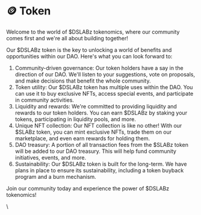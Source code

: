 # 🪙 Token&#x20;

Welcome to the world of $DSLABz tokenomics, where our community comes first and we're all about building together!

Our $DSLABz token is the key to unlocking a world of benefits and opportunities within our DAO. Here's what you can look forward to:

1. Community-driven governance: Our token holders have a say in the direction of our DAO. We'll listen to your suggestions, vote on proposals, and make decisions that benefit the whole community.
2. Token utility: Our $DSLABz token has multiple uses within the DAO. You can use it to buy exclusive NFTs, access special events, and participate in community activities.
3. Liquidity and rewards: We're committed to providing liquidity and rewards to our token holders. You can earn $DSLABz by staking your tokens, participating in liquidity pools, and more.
4. Unique NFT collection: Our NFT collection is like no other! With our $SLABz token, you can mint exclusive NFTs, trade them on our marketplace, and even earn rewards for holding them.
5. DAO treasury: A portion of all transaction fees from the $SLABz token will be added to our DAO treasury. This will help fund community initiatives, events, and more.
6. Sustainability: Our $DSLABz token is built for the long-term. We have plans in place to ensure its sustainability, including a token buyback program and a burn mechanism.

Join our community today and experience the power of $DSLABz tokenomics!

\
